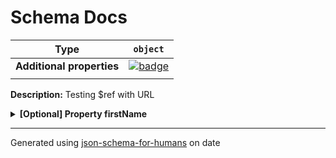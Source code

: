 # Schema Docs

| Type                      | `object`                                                                                                            |
| ------------------------- | ------------------------------------------------------------------------------------------------------------------- |
| **Additional properties** | [![badge](https://img.shields.io/badge/Any+type-allowed-green)](# "Additional Properties of any type are allowed.") |
|                           |                                                                                                                     |

**Description:** Testing $ref with URL

<details>
<summary><strong> <a name="firstName"></a>[Optional] Property firstName</strong>  

</summary>
<blockquote>

| Type                      | `string`                                                                                                                      |
| ------------------------- | ----------------------------------------------------------------------------------------------------------------------------- |
| **Additional properties** | [![badge](https://img.shields.io/badge/Any+type-allowed-green)](# "Additional Properties of any type are allowed.")           |
| **Defined in**            | https://raw.githubusercontent.com/coveooss/json-schema-for-humans/master/docs/examples/cases/basic.json#/properties/firstName |
|                           |                                                                                                                               |

**Description:** The person's first name.

</blockquote>
</details>

----------------------------------------------------------------------------------------------------------------------------
Generated using [json-schema-for-humans](https://github.com/coveooss/json-schema-for-humans) on date